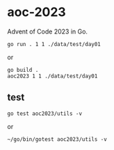 # aoc-2023

Advent of Code 2023 in Go.


```
go run . 1 1 ./data/test/day01
```

or

```
go build .
aoc2023 1 1 ./data/test/day01
```


## test

```
go test aoc2023/utils -v
```

or

```
~/go/bin/gotest aoc2023/utils -v 
```